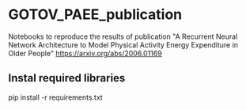 # GOTOV_PAEE_publication
Notebooks to reproduce the results of publication "A Recurrent Neural Network Architecture to Model Physical Activity Energy Expenditure in Older People" https://arxiv.org/abs/2006.01169


## Instal required libraries
pip install -r requirements.txt
